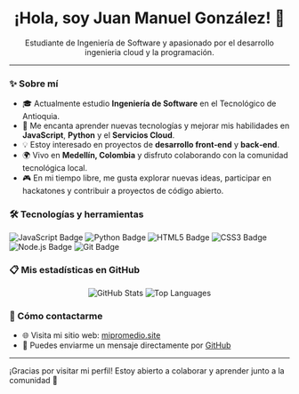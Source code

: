 <!-- Profile README for Juangonzalez09 -->

<h1 align="center">¡Hola, soy Juan Manuel González! 👋</h1>

<p align="center">
Estudiante de Ingeniería de Software y apasionado por el desarrollo ingenieria cloud y la programación.
</p>

---

### ✨ Sobre mí
- 🎓 Actualmente estudio **Ingeniería de Software** en el Tecnológico de Antioquia.
- 🌱 Me encanta aprender nuevas tecnologías y mejorar mis habilidades en **JavaScript**, **Python** y el **Servicios Cloud**.
- 💡 Estoy interesado en proyectos de **desarrollo front‑end** y **back‑end**.
- 🌍 Vivo en **Medellín, Colombia** y disfruto colaborando con la comunidad tecnológica local.
- 🎮 En mi tiempo libre, me gusta explorar nuevas ideas, participar en hackatones y contribuir a proyectos de código abierto.

### 🛠️ Tecnologías y herramientas
![JavaScript Badge](https://img.shields.io/badge/JavaScript-F7DF1E?style=for-the-badge&logo=javascript&logoColor=black)
![Python Badge](https://img.shields.io/badge/Python-3776AB?style=for-the-badge&logo=python&logoColor=white)
![HTML5 Badge](https://img.shields.io/badge/HTML5-E34F26?style=for-the-badge&logo=html5&logoColor=white)
![CSS3 Badge](https://img.shields.io/badge/CSS3-1572B6?style=for-the-badge&logo=css3&logoColor=white)
![Node.js Badge](https://img.shields.io/badge/Node.js-339933?style=for-the-badge&logo=node.js&logoColor=white)
![Git Badge](https://img.shields.io/badge/Git-F05032?style=for-the-badge&logo=git&logoColor=white)

### 📋 Mis estadísticas en GitHub
<div align="center">
  <img src="https://github-readme-stats.vercel.app/api?username=Juangonzalez09&show_icons=true&theme=react&locale=es" alt="GitHub Stats" />
  <img src="https://github-readme-stats.vercel.app/api/top-langs/?username=Juangonzalez09&layout=compact&theme=react&locale=es" alt="Top Languages" />
</div>

### 📨 Cómo contactarme
- 🌐 Visita mi sitio web: [mipromedio.site](https://mipromedio.site/)
- 💬 Puedes enviarme un mensaje directamente por [GitHub](https://github.com/Juangonzalez09)

---

¡Gracias por visitar mi perfil! Estoy abierto a colaborar y aprender junto a la comunidad 🚀
